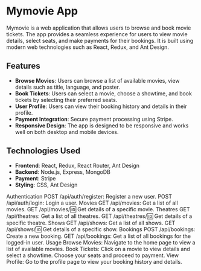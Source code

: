 # Mymovie App

Mymovie is a web application that allows users to browse and book movie tickets. The app provides a seamless experience for users to view movie details, select seats, and make payments for their bookings. It is built using modern web technologies such as React, Redux, and Ant Design.

## Features

- **Browse Movies**: Users can browse a list of available movies, view details such as title, language, and poster.
- **Book Tickets**: Users can select a movie, choose a showtime, and book tickets by selecting their preferred seats.
- **User Profile**: Users can view their booking history and details in their profile.
- **Payment Integration**: Secure payment processing using Stripe.
- **Responsive Design**: The app is designed to be responsive and works well on both desktop and mobile devices.

## Technologies Used

- **Frontend**: React, Redux, React Router, Ant Design
- **Backend**: Node.js, Express, MongoDB
- **Payment**: Stripe
- **Styling**: CSS, Ant Design

Authentication
POST /api/auth/register: Register a new user.
POST /api/auth/login: Login a user.
Movies
GET /api/movies: Get a list of all movies.
GET /api/movies/:id: Get details of a specific movie.
Theatres
GET /api/theatres: Get a list of all theatres.
GET /api/theatres/:id: Get details of a specific theatre.
Shows
GET /api/shows: Get a list of all shows.
GET /api/shows/:id: Get details of a specific show.
Bookings
POST /api/bookings: Create a new booking.
GET /api/bookings: Get a list of all bookings for the logged-in user.
Usage
Browse Movies: Navigate to the home page to view a list of available movies.
Book Tickets: Click on a movie to view details and select a showtime. Choose your seats and proceed to payment.
View Profile: Go to the profile page to view your booking history and details.
